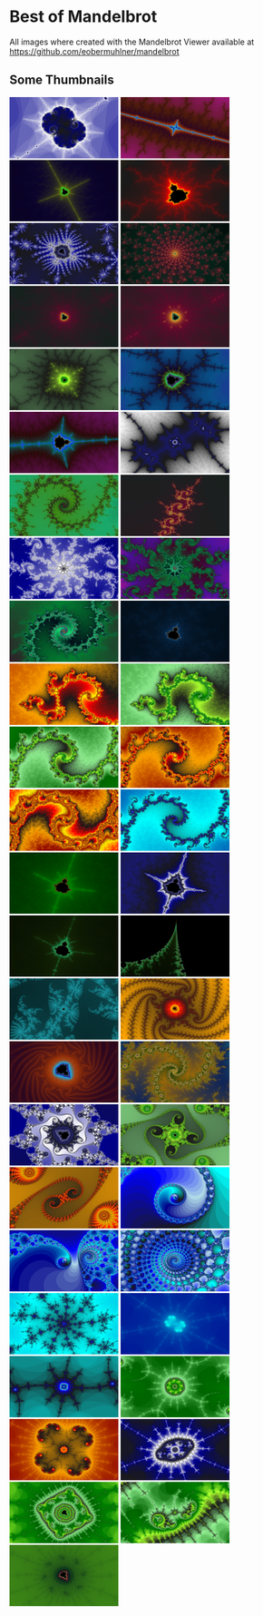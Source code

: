 # Best of Mandelbrot

All images where created with the Mandelbrot Viewer available at https://github.com/eobermuhlner/mandelbrot

## Some Thumbnails

<img src="mandelbrot_2017-07-28T18_08_46.364.png" width="192" height="108">
<img src="mandelbrot_2017-07-28T18_13_48.285.png" width="192" height="108">
<img src="mandelbrot_2017-07-28T18_15_10.024.png" width="192" height="108">
<img src="mandelbrot_2017-07-28T18_17_19.797.png" width="192" height="108">
<img src="mandelbrot_2017-07-28T18_19_20.260.png" width="192" height="108">
<img src="mandelbrot_2017-07-28T18_21_38.443.png" width="192" height="108">
<img src="mandelbrot_2017-07-28T18_23_10.914.png" width="192" height="108">
<img src="mandelbrot_2017-07-28T18_23_21.301.png" width="192" height="108">
<img src="mandelbrot_2017-07-28T18_26_05.718.png" width="192" height="108">
<img src="mandelbrot_2017-07-28T19_17_19.453.png" width="192" height="108">
<img src="mandelbrot_2017-07-28T19_19_50.990.png" width="192" height="108">
<img src="mandelbrot_2017-07-28T19_21_20.871.png" width="192" height="108">
<img src="mandelbrot_2017-07-28T19_44_55.690.png" width="192" height="108">
<img src="mandelbrot_2017-07-28T19_45_26.665.png" width="192" height="108">
<img src="mandelbrot_2017-07-28T19_46_41.784.png" width="192" height="108">
<img src="mandelbrot_2017-07-28T19_47_57.727.png" width="192" height="108">
<img src="mandelbrot_2017-07-28T19_48_34.551.png" width="192" height="108">
<img src="mandelbrot_2017-07-28T19_50_24.537.png" width="192" height="108">
<img src="mandelbrot_2017-07-28T19_51_25.053.png" width="192" height="108">
<img src="mandelbrot_2017-07-28T19_53_23.182.png" width="192" height="108">
<img src="mandelbrot_2017-07-28T19_54_21.598.png" width="192" height="108">
<img src="mandelbrot_2017-07-28T19_54_42.060.png" width="192" height="108">
<img src="mandelbrot_2017-07-28T19_55_34.931.png" width="192" height="108">
<img src="mandelbrot_2017-07-28T19_56_30.841.png" width="192" height="108">
<img src="mandelbrot_2017-07-28T19_58_13.714.png" width="192" height="108">
<img src="mandelbrot_2017-07-28T19_58_46.830.png" width="192" height="108">
<img src="mandelbrot_2017-07-28T19_59_18.226.png" width="192" height="108">
<img src="mandelbrot_2017-07-28T20_00_46.682.png" width="192" height="108">
<img src="mandelbrot_2017-07-28T20_05_44.177.png" width="192" height="108">
<img src="mandelbrot_2017-07-29T13_30_35.329.png" width="192" height="108">
<img src="mandelbrot_2017-07-29T13_31_57.868.png" width="192" height="108">
<img src="mandelbrot_2017-07-29T13_34_42.383.png" width="192" height="108">
<img src="mandelbrot_2017-07-29T13_35_34.699.png" width="192" height="108">
<img src="mandelbrot_2017-07-29T13_35_56.135.png" width="192" height="108">
<img src="mandelbrot_2017-07-29T13_37_47.972.png" width="192" height="108">
<img src="mandelbrot_2017-07-29T13_39_31.170.png" width="192" height="108">
<img src="mandelbrot_2017-07-29T13_39_57.368.png" width="192" height="108">
<img src="mandelbrot_2017-07-29T13_40_15.995.png" width="192" height="108">
<img src="mandelbrot_2017-07-29T13_43_37.267.png" width="192" height="108">
<img src="mandelbrot_2017-07-29T13_44_37.957.png" width="192" height="108">
<img src="mandelbrot_2017-07-29T13_45_08.184.png" width="192" height="108">
<img src="mandelbrot_2017-07-29T13_45_29.288.png" width="192" height="108">
<img src="mandelbrot_2017-07-29T15_42_51.311.png" width="192" height="108">
<img src="mandelbrot_2017-07-29T15_45_01.086.png" width="192" height="108">
<img src="mandelbrot_2017-07-29T15_45_48.153.png" width="192" height="108">
<img src="mandelbrot_2017-07-29T15_46_50.195.png" width="192" height="108">
<img src="mandelbrot_2017-07-29T15_48_49.265.png" width="192" height="108">

